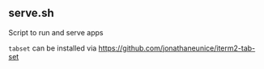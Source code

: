 ## serve.sh

Script to run and serve apps

`tabset` can be installed via https://github.com/jonathaneunice/iterm2-tab-set
